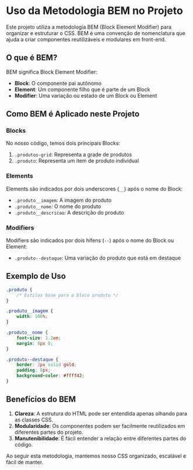 # Uso da Metodologia BEM no Projeto

Este projeto utiliza a metodologia BEM (Block Element Modifier) para organizar e estruturar o CSS. BEM é uma convenção de nomenclatura que ajuda a criar componentes reutilizáveis e modulares em front-end.

## O que é BEM?

BEM significa Block Element Modifier:

- **Block**: O componente pai autônomo
- **Element**: Um componente filho que é parte de um Block
- **Modifier**: Uma variação ou estado de um Block ou Element

## Como BEM é Aplicado neste Projeto

### Blocks

No nosso código, temos dois principais Blocks:

1. `.produtos-grid`: Representa a grade de produtos
2. `.produto`: Representa um item de produto individual

### Elements

Elements são indicados por dois underscores (`__`) após o nome do Block:

- `.produto__imagem`: A imagem do produto
- `.produto__nome`: O nome do produto
- `.produto__descricao`: A descrição do produto

### Modifiers

Modifiers são indicados por dois hífens (`--`) após o nome do Block ou Element:

- `.produto--destaque`: Uma variação do produto que está em destaque

## Exemplo de Uso

```css
.produto {
    /* Estilos base para o bloco produto */
}

.produto__imagem {
    width: 100%;
}

.produto__nome {
    font-size: 1.2em;
    margin: 8px 0;
}

.produto--destaque {
    border: 2px solid gold;
    padding: 8px;
    background-color: #ffff42;
}
```

## Benefícios do BEM

1. **Clareza**: A estrutura do HTML pode ser entendida apenas olhando para as classes CSS.
2. **Modularidade**: Os componentes podem ser facilmente reutilizados em diferentes partes do projeto.
3. **Manutenibilidade**: É fácil entender a relação entre diferentes partes do código.

Ao seguir esta metodologia, mantemos nosso CSS organizado, escalável e fácil de manter.